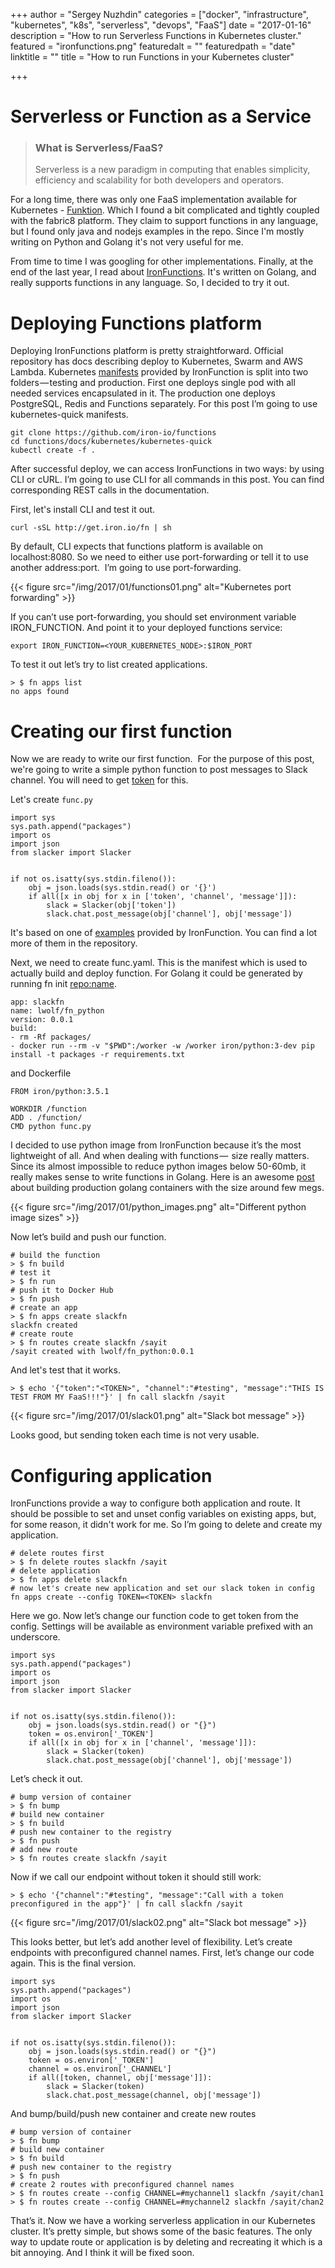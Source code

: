 +++
author = "Sergey Nuzhdin"
categories = ["docker", "infrastructure", "kubernetes", "k8s", "serverless", "devops", "FaaS"]
date = "2017-01-16"
description = "How to run Serverless Functions in Kubernetes cluster."
featured = "ironfunctions.png"
featuredalt = ""
featuredpath = "date"
linktitle = ""
title = "How to run Functions in your Kubernetes cluster"

+++

# Serverless or Function as a Service

> ### What is Serverless/FaaS?
>
> Serverless is a new paradigm in computing that enables simplicity, efficiency and scalability for both developers and operators.


For a long time, there was only one FaaS implementation available for Kubernetes - [Funktion](https://github.com/fabric8io/funktion).
 Which I found a bit complicated and tightly coupled with the fabric8 platform.
They claim to support functions in any language, but I found only java and nodejs examples in the repo.
Since I'm mostly writing on Python and Golang it's not very useful for me.

From time to time I was googling for other implementations.
Finally, at the end of the last year, I read about [IronFunctions](https://github.com/iron-io/functions).
It's written on Golang, and really supports functions in any language.
So, I decided to try it out.


# Deploying Functions platform


Deploying IronFunctions platform is pretty straightforward.
 Official repository has docs describing deploy to Kubernetes, Swarm and AWS Lambda.
Kubernetes [manifests](https://github.com/iron-io/functions/tree/master/docs/kubernetes)
provided by IronFunction is split into two folders — testing and production.
First one deploys single pod with all needed services encapsulated in it. The production one deploys PostgreSQL, Redis and Functions separately.
For this post I’m going to use kubernetes-quick manifests.


```
git clone https://github.com/iron-io/functions
cd functions/docs/kubernetes/kubernetes-quick
kubectl create -f .
```

After successful deploy, we can access IronFunctions in two ways: by using CLI or cURL.
 I’m going to use CLI for all commands in this post. You can find corresponding REST calls in the documentation.

First, let's install CLI and test it out.

```
curl -sSL http://get.iron.io/fn | sh
```

By default, CLI expects that functions platform is available on localhost:8080.
 So we need to either use port-forwarding or tell it to use another address:port. 
I’m going to use port-forwarding.


{{< figure src="/img/2017/01/functions01.png" alt="Kubernetes port forwarding" >}}

If you can’t use port-forwarding, you should set environment variable IRON_FUNCTION.
 And point it to your deployed functions service:

```
export IRON_FUNCTION=<YOUR_KUBERNETES_NODE>:$IRON_PORT
```

To test it out let’s try to list created applications.

```
> $ fn apps list
no apps found
```


# Creating our first function
 
Now we are ready to write our first function. 
For the purpose of this post, we're going to write a simple python function
to post messages to Slack channel. You will need to get [token](https://medium.com/r/?url=https%3A%2F%2Fapi.slack.com%2Fdocs%2Foauth-test-tokens) for this.


Let's create `func.py`

```
import sys
sys.path.append("packages")
import os
import json
from slacker import Slacker


if not os.isatty(sys.stdin.fileno()):
    obj = json.loads(sys.stdin.read() or '{}')
    if all([x in obj for x in ['token', 'channel', 'message']]):
        slack = Slacker(obj['token'])
        slack.chat.post_message(obj['channel'], obj['message'])

```


It's based on one of [examples](https://github.com/iron-io/functions/tree/master/examples/hello/python) provided by IronFunction.
You can find a lot more of them in the repository.

Next, we need to create func.yaml.
This is the manifest which is used to actually build and deploy function.
For Golang it could be generated by running fn init <repo:name>.




```
app: slackfn
name: lwolf/fn_python
version: 0.0.1
build:
- rm -Rf packages/
- docker run --rm -v "$PWD":/worker -w /worker iron/python:3-dev pip install -t packages -r requirements.txt

```

and Dockerfile

```
FROM iron/python:3.5.1

WORKDIR /function
ADD . /function/
CMD python func.py

```

I decided to use python image from IronFunction because it’s the most lightweight of all.
 And when dealing with functions —  size really matters.
 Since its almost impossible to reduce python images below 50-60mb, it really makes sense to write functions in Golang.
 Here is an awesome [post](http://blog.charmes.net/2014/11/release-go-code-and-others-via-docker.html) about building production golang containers with the size around few megs.


{{< figure src="/img/2017/01/python_images.png" alt="Different python image sizes" >}}


Now let’s build and push our function.

```
# build the function
> $ fn build
# test it
> $ fn run
# push it to Docker Hub
> $ fn push
# create an app
> $ fn apps create slackfn
slackfn created
# create route
> $ fn routes create slackfn /sayit
/sayit created with lwolf/fn_python:0.0.1
```

And let's test that it works.

```
> $ echo '{"token":"<TOKEN>", "channel":"#testing", "message":"THIS IS TEST FROM MY FaaS!!!"}' | fn call slackfn /sayit
```

{{< figure src="/img/2017/01/slack01.png" alt="Slack bot message" >}}

Looks good, but sending token each time is not very usable.


# Configuring application

IronFunctions provide a way to configure both application and route. It should be possible to set and unset config variables on existing apps, but, for some reason, it didn't work for me. So I’m going to delete and create my application.


```
# delete routes first
> $ fn delete routes slackfn /sayit
# delete application
> $ fn apps delete slackfn
# now let's create new application and set our slack token in config
fn apps create --config TOKEN=<TOKEN> slackfn
```

Here we go. Now let’s change our function code to get token from the config. Settings will be available as environment variable prefixed with an underscore.


```
import sys
sys.path.append("packages")
import os
import json
from slacker import Slacker


if not os.isatty(sys.stdin.fileno()):
    obj = json.loads(sys.stdin.read() or "{}")
    token = os.environ['_TOKEN']
    if all([x in obj for x in ['channel', 'message']]):
        slack = Slacker(token)
        slack.chat.post_message(obj['channel'], obj['message'])
```


Let’s check it out.

```
# bump version of container
> $ fn bump
# build new container
> $ fn build
# push new container to the registry
> $ fn push
# add new route
> $ fn routes create slackfn /sayit
```


Now if we call our endpoint without token it should still work:

```
> $ echo '{"channel":"#testing", "message":"Call with a token preconfigured in the app"}' | fn call slackfn /sayit
```

{{< figure src="/img/2017/01/slack02.png" alt="Slack bot message" >}}


This looks better, but let’s add another level of flexibility. Let’s create endpoints with preconfigured channel names.
First, let’s change our code again. This is the final version.


```
import sys
sys.path.append("packages")
import os
import json
from slacker import Slacker


if not os.isatty(sys.stdin.fileno()):
    obj = json.loads(sys.stdin.read() or "{}")
    token = os.environ['_TOKEN']
    channel = os.environ['_CHANNEL']
    if all([token, channel, obj['message']]):
        slack = Slacker(token)
        slack.chat.post_message(channel, obj['message'])
```

And bump/build/push new container and create new routes

```
# bump version of container
> $ fn bump
# build new container
> $ fn build
# push new container to the registry
> $ fn push
# create 2 routes with preconfigured channel names
> $ fn routes create --config CHANNEL=#mychannel1 slackfn /sayit/chan1
> $ fn routes create --config CHANNEL=#mychannel2 slackfn /sayit/chan2

```


That’s it.
Now we have a working serverless application in our Kubernetes cluster.
It’s pretty simple, but shows some of the basic features.
The only way to update route or application is by deleting and recreating it which is a bit annoying.
And I think it will be fixed soon.